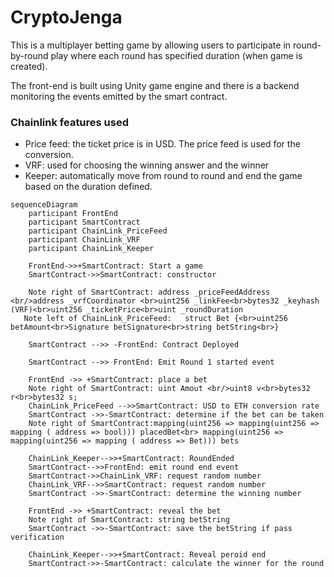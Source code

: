 # CryptoJenga
This is a multiplayer betting game by allowing users to participate in round-by-round play where each round has specified duration (when game is created).

The front-end is built using Unity game engine and there is a backend monitoring the events emitted by the smart contract.

### Chainlink features used
- Price feed: the ticket price is in USD. The price feed is used for the conversion.
- VRF: used for choosing the winning answer and the winner
- Keeper: automatically move from round to round and end the game based on the duration defined.

```mermaid
sequenceDiagram
    participant FrontEnd
    participant SmartContract
    participant ChainLink_PriceFeed
    participant ChainLink_VRF
    participant ChainLink_Keeper

    FrontEnd->>+SmartContract: Start a game
    SmartContract->>SmartContract: constructor 

    Note right of SmartContract: address _priceFeedAddress <br/>address _vrfCoordinator <br>uint256 _linkFee<br>bytes32 _keyhash (VRF)<br>uint256 _ticketPrice<br>uint _roundDuration
   Note left of ChainLink_PriceFeed:   struct Bet {<br>uint256 betAmount<br>Signature betSignature<br>string betString<br>}
 
    SmartContract -->> -FrontEnd: Contract Deployed

    SmartContract -->> FrontEnd: Emit Round 1 started event

    FrontEnd ->> +SmartContract: place a bet
    Note right of SmartContract: uint Amout <br/>uint8 v<br>bytes32 r<br>bytes32 s;
    ChainLink_PriceFeed -->>SmartContract: USD to ETH conversion rate
    SmartContract ->>-SmartContract: determine if the bet can be taken
    Note right of SmartContract:mapping(uint256 => mapping(uint256 => mapping ( address => bool))) placedBet<br> mapping(uint256 => mapping(uint256 => mapping ( address => Bet))) bets

    ChainLink_Keeper-->>+SmartContract: RoundEnded
    SmartContract-->>FrontEnd: emit round end event
    SmartContract->>ChainLink_VRF: request random number
    ChainLink_VRF-->>SmartContract: request random number
    SmartContract ->>-SmartContract: determine the winning number

    FrontEnd ->> +SmartContract: reveal the bet
    Note right of SmartContract: string betString
    SmartContract ->>-SmartContract: save the betString if pass verification

    ChainLink_Keeper-->>+SmartContract: Reveal peroid end
    SmartContract->>-SmartContract: calculate the winner for the round
```
